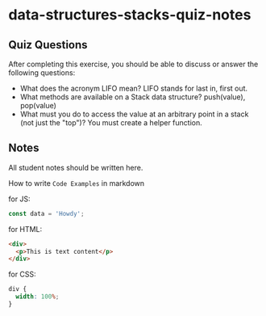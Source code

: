 # data-structures-stacks-quiz-notes

## Quiz Questions

After completing this exercise, you should be able to discuss or answer the following questions:

- What does the acronym LIFO mean?
  LIFO stands for last in, first out.
- What methods are available on a Stack data structure?
  push(value), pop(value)
- What must you do to access the value at an arbitrary point in a stack (not just the "top")?
  You must create a helper function.

## Notes

All student notes should be written here.

How to write `Code Examples` in markdown

for JS:

```javascript
const data = 'Howdy';
```

for HTML:

```html
<div>
  <p>This is text content</p>
</div>
```

for CSS:

```css
div {
  width: 100%;
}
```
